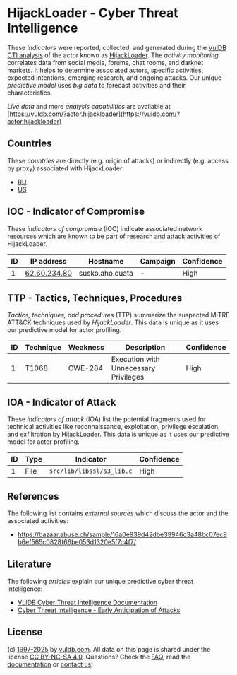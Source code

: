# HijackLoader - Cyber Threat Intelligence

These _indicators_ were reported, collected, and generated during the [VulDB CTI analysis](https://vuldb.com/?kb.cti) of the actor known as [HijackLoader](https://vuldb.com/?actor.hijackloader). The _activity monitoring_ correlates data from social media, forums, chat rooms, and darknet markets. It helps to determine associated actors, specific activities, expected intentions, emerging research, and ongoing attacks. Our unique _predictive model_ uses _big data_ to forecast activities and their characteristics.

_Live data_ and more _analysis capabilities_ are available at [https://vuldb.com/?actor.hijackloader](https://vuldb.com/?actor.hijackloader)

## Countries

These _countries_ are directly (e.g. origin of attacks) or indirectly (e.g. access by proxy) associated with HijackLoader:

* [RU](https://vuldb.com/?country.ru)
* [US](https://vuldb.com/?country.us)

## IOC - Indicator of Compromise

These _indicators of compromise_ (IOC) indicate associated network resources which are known to be part of research and attack activities of HijackLoader.

ID | IP address | Hostname | Campaign | Confidence
-- | ---------- | -------- | -------- | ----------
1 | [62.60.234.80](https://vuldb.com/?ip.62.60.234.80) | susko.aho.cuata | - | High

## TTP - Tactics, Techniques, Procedures

_Tactics, techniques, and procedures_ (TTP) summarize the suspected MITRE ATT&CK techniques used by _HijackLoader_. This data is unique as it uses our predictive model for actor profiling.

ID | Technique | Weakness | Description | Confidence
-- | --------- | -------- | ----------- | ----------
1 | T1068 | CWE-284 | Execution with Unnecessary Privileges | High

## IOA - Indicator of Attack

These _indicators of attack_ (IOA) list the potential fragments used for technical activities like reconnaissance, exploitation, privilege escalation, and exfiltration by HijackLoader. This data is unique as it uses our predictive model for actor profiling.

ID | Type | Indicator | Confidence
-- | ---- | --------- | ----------
1 | File | `src/lib/libssl/s3_lib.c` | High

## References

The following list contains _external sources_ which discuss the actor and the associated activities:

* https://bazaar.abuse.ch/sample/16a0e939d42dbe39946c3a48bc07ec9b6ef565c0828f66be053d1320e5f7c4f7/

## Literature

The following _articles_ explain our unique predictive cyber threat intelligence:

* [VulDB Cyber Threat Intelligence Documentation](https://vuldb.com/?kb.cti)
* [Cyber Threat Intelligence - Early Anticipation of Attacks](https://www.scip.ch/en/?labs.20201022)

## License

(c) [1997-2025](https://vuldb.com/?kb.changelog) by [vuldb.com](https://vuldb.com/?kb.about). All data on this page is shared under the license [CC BY-NC-SA 4.0](https://creativecommons.org/licenses/by-nc-sa/4.0/). Questions? Check the [FAQ](https://vuldb.com/?kb.faq), read the [documentation](https://vuldb.com/?kb) or [contact us](https://vuldb.com/?contact)!
